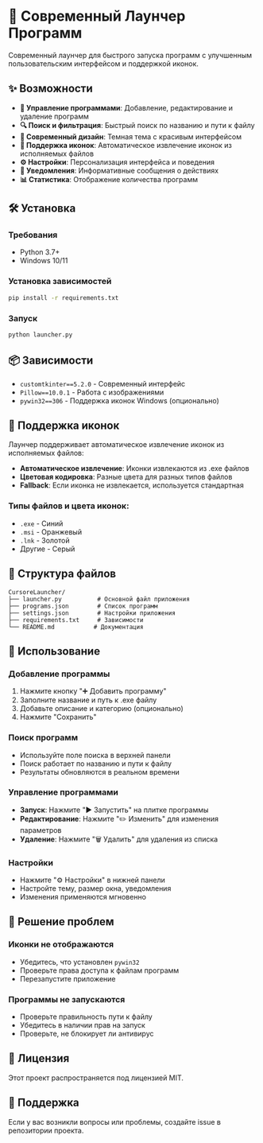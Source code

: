 # 🚀 Современный Лаунчер Программ

Современный лаунчер для быстрого запуска программ с улучшенным пользовательским интерфейсом и поддержкой иконок.

## ✨ Возможности

- **🎯 Управление программами**: Добавление, редактирование и удаление программ
- **🔍 Поиск и фильтрация**: Быстрый поиск по названию и пути к файлу
- **🎨 Современный дизайн**: Темная тема с красивым интерфейсом
- **📱 Поддержка иконок**: Автоматическое извлечение иконок из исполняемых файлов
- **⚙️ Настройки**: Персонализация интерфейса и поведения
- **🔔 Уведомления**: Информативные сообщения о действиях
- **📊 Статистика**: Отображение количества программ

## 🛠️ Установка

### Требования
- Python 3.7+
- Windows 10/11

### Установка зависимостей

```bash
pip install -r requirements.txt
```

### Запуск

```bash
python launcher.py
```

## 📦 Зависимости

- `customtkinter==5.2.0` - Современный интерфейс
- `Pillow==10.0.1` - Работа с изображениями
- `pywin32==306` - Поддержка иконок Windows (опционально)

## 🎨 Поддержка иконок

Лаунчер поддерживает автоматическое извлечение иконок из исполняемых файлов:

- **Автоматическое извлечение**: Иконки извлекаются из .exe файлов
- **Цветовая кодировка**: Разные цвета для разных типов файлов
- **Fallback**: Если иконка не извлекается, используется стандартная

### Типы файлов и цвета иконок:
- `.exe` - Синий
- `.msi` - Оранжевый  
- `.lnk` - Золотой
- Другие - Серый

## 📁 Структура файлов

```
CursoreLauncher/
├── launcher.py          # Основной файл приложения
├── programs.json        # Список программ
├── settings.json        # Настройки приложения
├── requirements.txt     # Зависимости
└── README.md           # Документация
```

## 🚀 Использование

### Добавление программы
1. Нажмите кнопку "➕ Добавить программу"
2. Заполните название и путь к .exe файлу
3. Добавьте описание и категорию (опционально)
4. Нажмите "Сохранить"

### Поиск программ
- Используйте поле поиска в верхней панели
- Поиск работает по названию и пути к файлу
- Результаты обновляются в реальном времени

### Управление программами
- **Запуск**: Нажмите "▶️ Запустить" на плитке программы
- **Редактирование**: Нажмите "✏️ Изменить" для изменения параметров
- **Удаление**: Нажмите "🗑️ Удалить" для удаления из списка

### Настройки
- Нажмите "⚙️ Настройки" в нижней панели
- Настройте тему, размер окна, уведомления
- Изменения применяются мгновенно

## 🔧 Решение проблем

### Иконки не отображаются
- Убедитесь, что установлен `pywin32`
- Проверьте права доступа к файлам программ
- Перезапустите приложение

### Программы не запускаются
- Проверьте правильность пути к файлу
- Убедитесь в наличии прав на запуск
- Проверьте, не блокирует ли антивирус

## 📝 Лицензия

Этот проект распространяется под лицензией MIT.

## 🤝 Поддержка

Если у вас возникли вопросы или проблемы, создайте issue в репозитории проекта. 